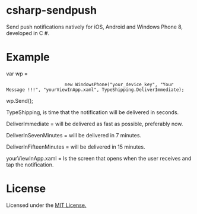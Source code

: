 csharp-sendpush
===============

Send push notifications natively for iOS, Android and Windows Phone 8, developed in C #.

Example
===============


var wp =     

                          new WindowsPhone("your_device_key", "Your Message !!!", "yourViewInApp.xaml", TypeShipping.DeliverImmediate); 

wp.Send();


TypeShipping, is time that the notification will be delivered in seconds.

DeliverImmediate = will be delivered as fast as possible, preferably now.

DeliverInSevenMinutes = will be delivered in 7 minutes.

DeliverInFifteenMinutes = will be delivered in 15 minutes.

yourViewInApp.xaml = Is the screen that opens when the user receives and tap the notification.


License
===============

Licensed under the <a href="http://opensource.org/licenses/mit-license.php">MIT License.</a>
